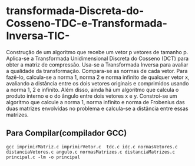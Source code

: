# transformada-Discreta-do-Cosseno-TDC-e-Transformada-Inversa-TIC-
Construção de um algoritmo que recebe um vetor p vetores de tamanho p. Aplica-se a Transformada Unidimensional Discreta do Cosseno (DCT) para obter a matriz de compressão. Usa-se a Transformada Inversa para avaliar a qualidade da transformação. Compara-se as normas de cada vetor. Para fazê-lo, calcula-se a norma 1, norma 2 e norma infinito de qualquer vetor x, avaliando a distância entre os dois vetores originais e comprimidos usando a norma 1, 2 e infinito. Além disso, ainda há um algoritmo que calcula o produto interno e o do ângulo entre dois vetores x e y. Constroi-se um algoritmo que calcule a norma 1, norma infinito e norma de Frobenius das duas matrizes envolvidas no problema e calcula-se a distância entre essas matrizes.

## Para Compilar(compilador GCC)

    gcc imprimirMatriz.c imprimirVetor.c  tdc.c idc.c normasVetores.c distanciaVetores.c angulo.c normasMatrizes.c distanciaMatrizes.c principal.c -lm -o principal
